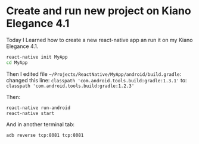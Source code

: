 # Create and run new project on Kiano Elegance 4.1
Today I Learned how to create a new react-native app an run it on my Kiano Elegance 4.1.

```bash
react-native init MyApp
cd MyApp
```

Then I edited file `~/Projects/ReactNative/MyApp/android/build.gradle`:
changed this line: `classpath 'com.android.tools.build:gradle:1.3.1'`
to: `classpath 'com.android.tools.build:gradle:1.2.3'`

Then: 
```bash
react-native run-android
react-native start
```
And in another terminal tab:
```bash
adb reverse tcp:8081 tcp:8081
```
